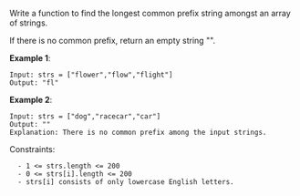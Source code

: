 Write a function to find the longest common prefix string amongst an array of strings.

If there is no common prefix, return an empty string "".

**Example 1**:
```
Input: strs = ["flower","flow","flight"]
Output: "fl"
```

**Example 2**:
```
Input: strs = ["dog","racecar","car"]
Output: ""
Explanation: There is no common prefix among the input strings.
```

Constraints:
```
  - 1 <= strs.length <= 200
  - 0 <= strs[i].length <= 200
  - strs[i] consists of only lowercase English letters.
```

